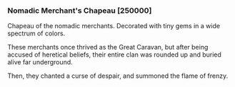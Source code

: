 ### Nomadic Merchant's Chapeau [250000]

Chapeau of the nomadic merchants. Decorated with tiny gems in a wide spectrum of colors.

These merchants once thrived as the Great Caravan, but after being accused of heretical beliefs, their entire clan was rounded up and buried alive far underground.

Then, they chanted a curse of despair, and summoned the flame of frenzy.